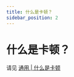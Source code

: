 ```yaml
---
title: 什么是卡顿？
sidebar_position: 2
---
```


# 什么是卡顿？

请见 [通用 | 什么是卡顿](https://yizhan.wiki/NitWikit/start/basic/what-is-caton)
